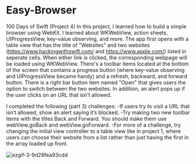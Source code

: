 # Easy-Browser
100 Days of Swift (Project 4) In this project, I learned how to build a simple browser using WebKit. I learned about WKWebView, action sheets, UIProgressView,
key-value observing, and more. The app first opens with a table view that has the title of "Websites" and two websites (https://www.hackingwithswift.com/ and 
https://www.apple.com/) listed in seperate cells. When either link is clicked, the corresponding webpage will be loaded using WKWebView. There's a toolbar items 
located at the bottom of the screen that contains a progress button (where key-value observing and UIProgressView became handy) and a refresh, backward, and forward
button. There is a right bar button item named "Open" that gives users the option to switch between the two websites. In addition, an alert pops up if the user clicks on an URL that isn't allowed.

I completed the following (part 3) challenges: 
-If users try to visit a URL that isn’t allowed, show an alert saying it’s blocked.
-Try making two new toolbar items with the titles Back and Forward. You should make them use webView.goBack and webView.goForward.
-For more of a challenge, try changing the initial view controller to a table view like in project 1, where users can choose their website from a list rather than 
just having the first in the array loaded up front.

![ezgif-3-9d28fea93cdd](https://user-images.githubusercontent.com/42749527/99892903-38f85b80-2c48-11eb-8c5f-5ca106072827.gif)
